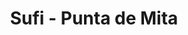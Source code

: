 ---
    title : "Sufi - Punta de Mita"
    description : "Sumérgete en la belleza de Sufi, una exclusiva playa en Punta Mita con renta de jet-ski. Disfruta de aguas turquesas y emocionantes experiencias acuáticas."
    large : "Sufi es un paraíso en Punta Mita que te envolverá con su belleza natural y sofisticación. Aquí encontrarás aguas turquesas que invitan a la renta de jet-ski, donde podrás deslizarte sobre las olas y sentir la emoción de la velocidad mientras exploras la costa. Además de la renta de jet-ski, Sufi ofrece otras experiencias acuáticas emocionantes como el snorkel en arrecifes vibrantes y la navegación en velero. Sumérgete en la belleza y la aventura de Sufi, donde la renta de jet-ski se combina con el lujo de un destino exclusivo en Punta Mita."
    image : "/img/sufi-2.webp"
    hero : "/img/sufi-1.webp"
---